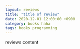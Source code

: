 ```yaml
---
layout: reviews
title: "title of review"
date: 2020-12-01 12:00:00 +0900
category: books haha
tags: books programming
---
```


reviews content
